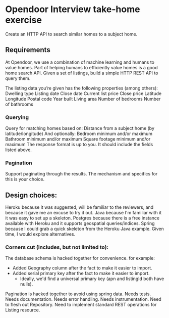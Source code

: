 # Opendoor Interview take-home exercise

Create an HTTP API to search similar homes to a subject home.

## Requirements
At Opendoor, we use a combination of machine learning and humans to value homes. Part of
helping humans to efficiently value homes is a good home search API. Given a set of listings,
build a simple HTTP REST API to query them.

The listing data you’re given has the following properties (among others):
 Dwelling type
 Listing date
 Close date
 Current list price
 Close price
 Latitude
 Longitude
 Postal code
 Year built
 Living area
 Number of bedrooms
 Number of bathrooms

### Querying

Query for matching homes based on:
 Distance from a subject home (by latitude/longitude)
 And optionally:
 Bedroom minimum and/or maximum
 Bathroom minimum and/or maximum
 Square footage minimum and/or maximum
 The response format is up to you. It should include the fields listed above.

### Pagination

Support paginating through the results. The mechanism and specifics for this is your choice.


## Design choices:

Heroku because it was suggested, will be familiar to the reviewers, and because it gave me an excuse to try it out.
Java because I'm familiar with it it was easy to set up a skeleton.
Postgres because there is a free instance available with Heroku and it supports geospatial queries/indices.
Spring because I could grab a quick skeleton from the Heroku Java example.  Given time, I would explore alternatives.


### Corners cut (includes, but not limited to):

The database schema is hacked together for convenience.  for example:
   - Added Geography column after the fact to make it easier to import.
   - Added serial primary key after the fact to make it easier to import.
        - Ideally, we'd find a universal primary key (apn and listingId both have nulls).

Pagination is hacked together to avoid using spring data.
Needs tests.
Needs documentation.
Needs error handling.
Needs instrumentation.
Need to flesh out Repository.
Need to implement standard REST operations for Listing resource.

